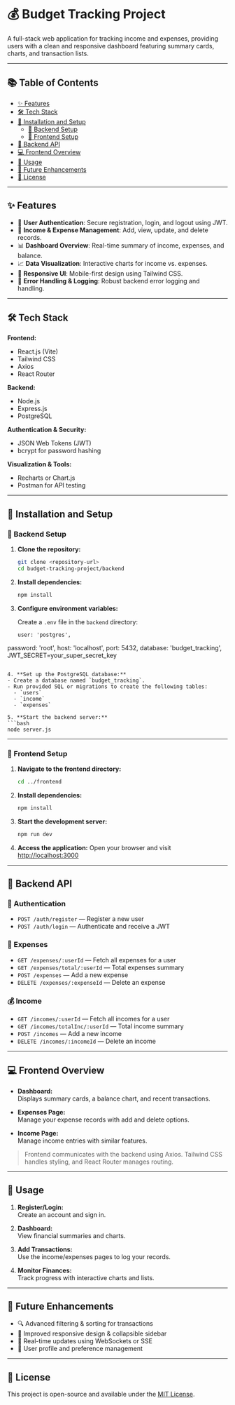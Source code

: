 # 💰 Budget Tracking Project

A full-stack web application for tracking income and expenses, providing users with a clean and responsive dashboard featuring summary cards, charts, and transaction lists.

---

## 📚 Table of Contents

- [✨ Features](#-features)  
- [🛠 Tech Stack](#-tech-stack)  
- [🚀 Installation and Setup](#-installation-and-setup)  
  - [🔧 Backend Setup](#-backend-setup)  
  - [🎨 Frontend Setup](#-frontend-setup)  
- [📱 Backend API](#-backend-api)  
- [💻 Frontend Overview](#-frontend-overview)  
- [📖 Usage](#-usage)  
- [🌱 Future Enhancements](#-future-enhancements)  
- [📝 License](#-license)

---

## ✨ Features

- 🔐 **User Authentication**: Secure registration, login, and logout using JWT.  
- 💸 **Income & Expense Management**: Add, view, update, and delete records.  
- 📊 **Dashboard Overview**: Real-time summary of income, expenses, and balance.  
- 📈 **Data Visualization**: Interactive charts for income vs. expenses.  
- 📱 **Responsive UI**: Mobile-first design using Tailwind CSS.  
- 🔞 **Error Handling & Logging**: Robust backend error logging and handling.

---

## 🛠 Tech Stack

**Frontend:**  
- React.js (Vite)  
- Tailwind CSS  
- Axios  
- React Router

**Backend:**  
- Node.js  
- Express.js  
- PostgreSQL

**Authentication & Security:**  
- JSON Web Tokens (JWT)  
- bcrypt for password hashing

**Visualization & Tools:**  
- Recharts or Chart.js  
- Postman for API testing  

---

## 🚀 Installation and Setup

### 🔧 Backend Setup

1. **Clone the repository:**
   ```bash
   git clone <repository-url>
   cd budget-tracking-project/backend
   ```

2. **Install dependencies:**
   ```bash
   npm install
   ```

3. **Configure environment variables:**

   Create a `.env` file in the `backend` directory:

   ```env
   user: 'postgres',
  password: 'root',
  host: 'localhost',
  port: 5432,
  database: 'budget_tracking',
  JWT_SECRET=your_super_secret_key
   ```

4. **Set up the PostgreSQL database:**
   - Create a database named `budget_tracking`.
   - Run provided SQL or migrations to create the following tables:
     - `users`
     - `income`
     - `expenses`

5. **Start the backend server:**
   ```bash
  node server.js
   ```

---

### 🎨 Frontend Setup

1. **Navigate to the frontend directory:**
   ```bash
   cd ../frontend
   ```

2. **Install dependencies:**
   ```bash
   npm install
   ```

3. **Start the development server:**
   ```bash
   npm run dev
   ```

4. **Access the application:**
   Open your browser and visit [http://localhost:3000](http://localhost:3000)

---

## 📱 Backend API

### 🔐 Authentication

- `POST /auth/register` — Register a new user  
- `POST /auth/login` — Authenticate and receive a JWT

### 💸 Expenses

- `GET /expenses/:userId` — Fetch all expenses for a user  
- `GET /expenses/total/:userId` — Total expenses summary  
- `POST /expenses` — Add a new expense  
- `DELETE /expenses/:expenseId` — Delete an expense  

### 💰 Income

- `GET /incomes/:userId` — Fetch all incomes for a user  
- `GET /incomes/totalInc/:userId` — Total income summary  
- `POST /incomes` — Add a new income  
- `DELETE /incomes/:incomeId` — Delete an income  

---

## 💻 Frontend Overview

- **Dashboard:**  
  Displays summary cards, a balance chart, and recent transactions.

- **Expenses Page:**  
  Manage your expense records with add and delete options.

- **Income Page:**  
  Manage income entries with similar features.

> Frontend communicates with the backend using Axios. Tailwind CSS handles styling, and React Router manages routing.

---

## 📖 Usage

1. **Register/Login:**  
   Create an account and sign in.

2. **Dashboard:**  
   View financial summaries and charts.

3. **Add Transactions:**  
   Use the income/expenses pages to log your records.

4. **Monitor Finances:**  
   Track progress with interactive charts and lists.

---

## 🌱 Future Enhancements

- 🔍 Advanced filtering & sorting for transactions  
- 📱 Improved responsive design & collapsible sidebar  
- 🔄 Real-time updates using WebSockets or SSE  
- 👤 User profile and preference management  

---

## 📝 License

This project is open-source and available under the [MIT License](LICENSE).

